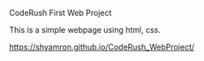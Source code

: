 CodeRush First Web Project

This is a simple webpage using html, css.

https://shyamron.github.io/CodeRush_WebProject/
